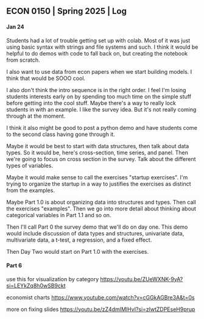 ## ECON 0150 | Spring 2025 | Log

#### Jan 24

Students had a lot of trouble getting set up with colab. Most of it was just using basic syntax with strings and file systems and such. I think it would be helpful to do demos with code to fall back on, but creating the notebook from scratch. 

I also want to use data from econ papers when we start building models. I think that would be SOOO cool.

I also don't think the intro sequence is in the right order. I feel I'm losing students interests early on by spending too much time on the simple stuff before getting into the cool stuff. Maybe there's a way to really lock students in with an example. I like the survey idea. But it's not really coming through at the moment. 

I think it also might be good to post a python demo and have students come to the second class having gone through it. 

Maybe it would be best to start with data structures, then talk about data types. So it would be, here's cross-section, time series, and panel. Then we're going to focus on cross section in the survey. Talk about the different types of variables. 

Maybe it would make sense to call the exercises "startup exercises". I'm trying to organize the startup in a way to justifies the exercises as distinct from the examples. 

Maybe Part 1.0 is about organizing data into structures and types. Then call the exercises "examples". Then we go into more detail about thinking about categorical variables in Part 1.1 and so on.

Then I'll call Part 0 the survey demo that we'll do on day one. This demo would include discussion of data types and structures, univariate data, multivariate data, a t-test, a regression, and a fixed effect. 

Then Day Two would start on Part 1.0 with the exercises. 

#### Part 6

use this for visualization by category https://youtu.be/ZUeWXNK-9yA?si=LEYkZq8h0wSB9ckt

economist charts https://www.youtube.com/watch?v=cGGkAGBre3A&t=0s

more on fixing slides https://youtu.be/zZ4dmIMlHvI?si=zlwtZDPEseH9prup